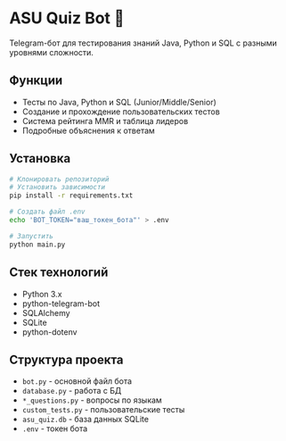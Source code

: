 # ASU Quiz Bot 🤖

Telegram-бот для тестирования знаний Java, Python и SQL с разными уровнями сложности.

## Функции

- Тесты по Java, Python и SQL (Junior/Middle/Senior)
- Создание и прохождение пользовательских тестов
- Система рейтинга MMR и таблица лидеров
- Подробные объяснения к ответам

## Установка

```bash
# Клонировать репозиторий
# Установить зависимости
pip install -r requirements.txt

# Создать файл .env
echo 'BOT_TOKEN="ваш_токен_бота"' > .env

# Запустить
python main.py
```

## Стек технологий

- Python 3.x
- python-telegram-bot
- SQLAlchemy
- SQLite
- python-dotenv

## Структура проекта

- `bot.py` - основной файл бота
- `database.py` - работа с БД
- `*_questions.py` - вопросы по языкам
- `custom_tests.py` - пользовательские тесты
- `asu_quiz.db` - база данных SQLite
- `.env` - токен бота
